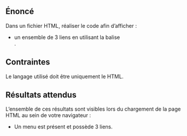 ## Énoncé

Dans un fichier HTML, réaliser le code afin d’afficher :

- un ensemble de 3 liens en utilisant la balise <nav>. 

## Contraintes

Le langage utilisé doit être uniquement le HTML.

## Résultats attendus

L’ensemble de ces résultats sont visibles lors du chargement de la page HTML au sein de votre navigateur :

- Un menu est présent et possède 3 liens.